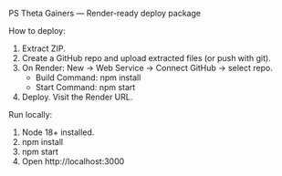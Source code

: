 PS Theta Gainers — Render-ready deploy package

How to deploy:
1. Extract ZIP.
2. Create a GitHub repo and upload extracted files (or push with git).
3. On Render: New -> Web Service -> Connect GitHub -> select repo.
   - Build Command: npm install
   - Start Command: npm start
4. Deploy. Visit the Render URL.

Run locally:
1. Node 18+ installed.
2. npm install
3. npm start
4. Open http://localhost:3000

